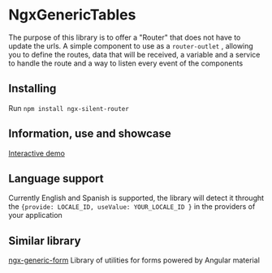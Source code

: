 # NgxGenericTables

The purpose of this library is to offer a "Router" that does not have to update the urls. A simple component to use as a `router-outlet` , allowing you to define the routes, data that will be received, a variable and a service to handle the route and a way to listen every event of the components

## Installing

Run `npm install ngx-silent-router`

## Information, use and showcase

[Interactive demo](https://aramirezj.github.io/ngx-silent-router/)

## Language support

Currently English and Spanish is supported, the library will detect it throught the `{provide: LOCALE_ID, useValue: YOUR_LOCALE_ID }` in the providers of your application

## Similar library

[ngx-generic-form](https://www.npmjs.com/package/@aramirezj/ngx-silent-router/) Library of utilities for forms powered by Angular material